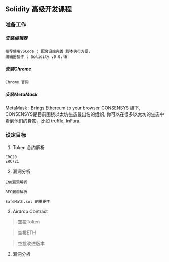 ## Solidity 高级开发课程


### 准备工作

##### 安装编辑器

```
推荐使用VSCode : 配套设施完善 脚本执行方便.
编辑器插件 : Solidity v0.0.46
```

##### 安装Chrome

```
Chrome 官网
```

##### 安装MetaMask

MetaMask : Brings Ethereum to your browser
CONSENSYS 旗下, CONSENSYS是目前围绕以太坊生态最出名的组织, 你可以在很多以太坊的生态中看到他们的身影。比如 truffle, InFura.

### 设定目标

1. Token 合约解析
  ```
  ERC20
  ERC721
 ```
 2. 漏洞分析

```
ENU漏洞解析

BEC漏洞解析

SafeMath.sol 的重要性
```

3. Airdrop Contract

> 空投Token

> 空投ETH

> 空投改进版本


3. 漏洞分析



